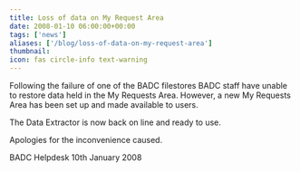 ```yaml
---
title: Loss of data on My Request Area
date: 2008-01-10 06:00:00+00:00
tags: ['news']
aliases: ['/blog/loss-of-data-on-my-request-area']
thumbnail: 
icon: fas circle-info text-warning
---
```



Following the failure of one of the BADC filestores BADC staff have unable to restore data held in the My Requests Area. However, a new My Requests Area has been set up and made available to users.

The Data Extractor is now back on line and ready to use.

Apologies for the inconvenience caused.

BADC Helpdesk
10th January 2008
